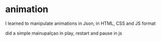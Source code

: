 # animation

I learned to manipulate animations in Json, in HTML, CSS and JS format

did a simple mainupalçao in play, restart and pause in js
